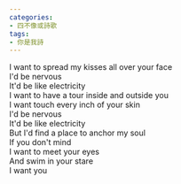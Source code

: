 ```yaml
---
categories:
- 四不像或詩歌
tags:
- 你是我詩
---
```


I want to spread my kisses all over your face  
I'd be nervous  
It'd be like electricity  
I want to have a tour inside and outside you  
I want touch every inch of your skin  
I'd be nervous  
It'd be like electricity  
But I'd find a place to anchor my soul  
If you don't mind  
I want to meet your eyes  
And swim in your stare  
I want you  
